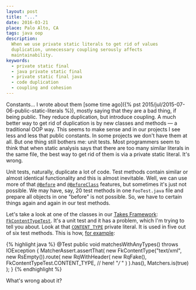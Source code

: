 ```yaml
---
layout: post
title: "..."
date: 2016-03-21
place: Palo Alto, CA
tags: java oop
description:
  When we use private static literals to get rid of values
  duplication, unnecessary coupling serously affects
  maintainability.
keywords:
  - private static final
  - java private static final
  - private static final java
  - code duplication
  - coupling and cohesion
---
```


Constants... I wrote about them
[some time ago]({% pst 2015/jul/2015-07-06-public-static-literals %}), mostly
saying that they are a bad thing, if being public. They reduce duplication,
but introduce coupling. A much better way to get rid of duplication is
by new classes and methods &mdash; a traditional OOP way. This seems to make
sense and in our projects I see less and less that public constants. In
some projects we don't have them at all. But one thing still bothers me:
unit tests. Most programmers seem to think that when static analysis says
that there are too many similar literals in the same file, the best way
to get rid of them is via a private static literal. It's wrong.

<!--more-->

Unit tests, naturally, duplicate a lot of code. Test methods contain
similar or almost identical functionality and this is almost inevitable. Well,
we can use more of that [`@Before`](http://junit.sourceforge.net/javadoc/org/junit/Before.html)
and [`@BeforeClass`](http://junit.sourceforge.net/javadoc/org/junit/Before.html) features,
but sometimes it's just not possible. We may have, say, 20 test methods
in one `FooTest.java` file and prepare all objects in one "before" is not
possible. So, we have to certain things again and again in our test
methods.

Let's take a look at one of the classes in our [Takes Framework](http://www.takes.org):
[`FkContentTypeTest`](https://github.com/yegor256/takes/blob/0.32.7/src/test/java/org/takes/facets/fork/FkContentTypeTest.java).
It's a unit test and it has a problem, which I'm trying to tell you about.
Look at that [`CONTENT_TYPE`](https://github.com/yegor256/takes/blob/0.32.7/src/test/java/org/takes/facets/fork/FkContentTypeTest.java#L51)
private literal. It is used in five out of six test methods. This is how,
[for example](https://github.com/yegor256/takes/blob/0.32.7/src/test/java/org/takes/facets/fork/FkContentTypeTest.java#L62-L74):

{% highlight java %}
@Test
public void matchesWithAnyTypes() throws IOException {
  MatcherAssert.assertThat(
    new FkContentType("text/xml", new RsEmpty()).route(
      new RqWithHeader(
        new RqFake(),
        FkContentTypeTest.CONTENT_TYPE, // here!
        "*/* "
      )
    ).has(),
    Matchers.is(true)
  );
}
{% endhighlight %}

What's wrong about it?
